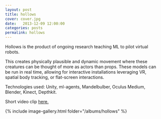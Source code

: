 ```yaml
---
layout: post
title: hollows
cover: cover.jpg
date:   2013-12-09 12:00:00
categories: posts
permalink: hollows
---
```


Hollows is the product of ongoing research teaching ML to pilot virtual robots.
<!--more-->
This creates physically plausible and dynamic movement where these creatures can be thought of more as actors than props.
These models can be run in real time, allowing for interactive installations leveraging VR, spatial body tracking, or flat-screen interactions.

Technologies used: Unity, ml-agents, Mandelbulber, Oculus Medium, Blender, Kinect, Depthkit.

Short video clip [here.](/hollows_00.mp4)

{% include image-gallery.html folder="/albums/hollows" %}
